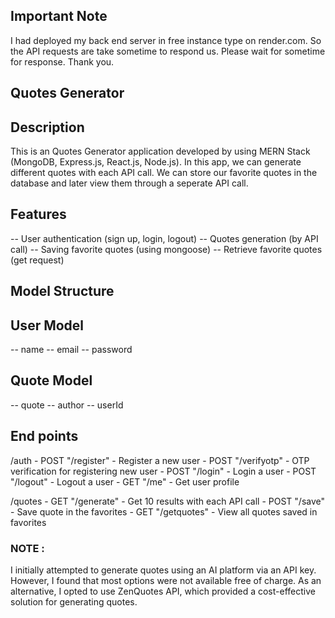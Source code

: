 ## Important Note

I had deployed my back end server in free instance type on render.com. So the API requests are take sometime to respond us. Please wait for sometime for response. Thank you.

## Quotes Generator

## Description

This is an Quotes Generator application developed by using MERN Stack (MongoDB, Express.js, React.js, Node.js). In this app, we can generate different quotes with each API call. We can store our favorite quotes in the database and later view them through a seperate API call.

## Features

-- User authentication (sign up, login, logout)
-- Quotes generation (by API call)
-- Saving favorite quotes (using mongoose)
-- Retrieve favorite quotes (get request)

## Model Structure

## User Model
-- name
-- email
-- password

## Quote Model
-- quote
-- author
-- userId


## End points

/auth
    - POST "/register" - Register a new user
    - POST "/verifyotp" - OTP verification for registering new user
    - POST "/login" - Login a user
    - POST "/logout" - Logout a user
    - GET "/me" - Get user profile

/quotes
    - GET "/generate" - Get 10 results with each API call
    - POST "/save" - Save quote in the favorites
    - GET "/getquotes" - View all quotes saved in favorites
    

### NOTE :

I initially attempted to generate quotes using an AI platform via an API key. However, I found that most options were not available free of charge. As an alternative, I opted to use ZenQuotes API, which provided a cost-effective solution for generating quotes.
